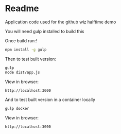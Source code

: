 # Readme
Application code used for the github wiz halftime demo

You will need gulp installed to build this

Once build run:!

```bash
npm install -g gulp
```

Then to test built version:
```bash
gulp
node dist/app.js
```

View in browser:
```bash
http://localhost:3000
```

And to test built version in a container locally

```bash
gulp docker
```

View in browser:
```bash
http://localhost:3000
```

